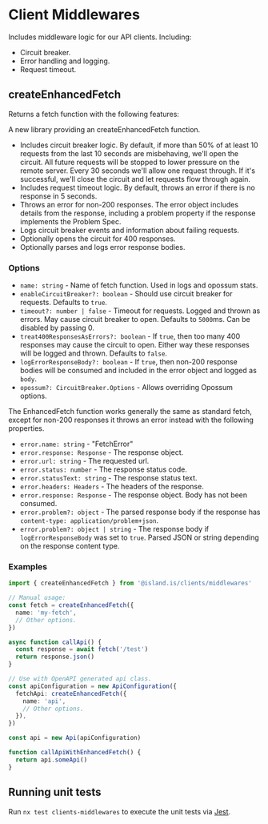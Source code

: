 # Client Middlewares

Includes middleware logic for our API clients. Including:

- Circuit breaker.
- Error handling and logging.
- Request timeout.

## createEnhancedFetch

Returns a fetch function with the following features:

A new library providing an createEnhancedFetch function.

- Includes circuit breaker logic. By default, if more than 50% of at least 10 requests from the last 10 seconds are misbehaving, we'll open the circuit. All future requests will be stopped to lower pressure on the remote server. Every 30 seconds we'll allow one request through. If it's successful, we'll close the circuit and let requests flow through again.
- Includes request timeout logic. By default, throws an error if there is no response in 5 seconds.
- Throws an error for non-200 responses. The error object includes details from the response, including a problem property if the response implements the Problem Spec.
- Logs circuit breaker events and information about failing requests.
- Optionally opens the circuit for 400 responses.
- Optionally parses and logs error response bodies.

### Options

- `name: string` - Name of fetch function. Used in logs and opossum stats.
- `enableCircuitBreaker?: boolean` - Should use circuit breaker for requests. Defaults to `true`.
- `timeout?: number | false` - Timeout for requests. Logged and thrown as errors. May cause circuit breaker to open. Defaults to `5000`ms. Can be disabled by passing 0.
- `treat400ResponsesAsErrors?: boolean` - If `true`, then too many 400 responses may cause the circuit to open. Either way these responses will be logged and thrown. Defaults to `false`.
- `logErrorResponseBody?: boolean` - If `true`, then non-200 response bodies will be consumed and included in the error object and logged as `body`.
- `opossum?: CircuitBreaker.Options` - Allows overriding Opossum options.

The EnhancedFetch function works generally the same as standard fetch, except for non-200 responses it throws an error instead with the following properties.

- `error.name: string` - "FetchError"
- `error.response: Response` - The response object.
- `error.url: string` - The requested url.
- `error.status: number` - The response status code.
- `error.statusText: string` - The response status text.
- `error.headers: Headers` - The headers of the response.
- `error.response: Response` - The response object. Body has not been consumed.
- `error.problem?: object` - The parsed response body if the response has `content-type: application/problem+json`.
- `error.problem?: object | string` - The response body if `logErrorResponseBody` was set to `true`. Parsed JSON or string depending on the response content type.

### Examples

```typescript
import { createEnhancedFetch } from '@island.is/clients/middlewares'

// Manual usage:
const fetch = createEnhancedFetch({
  name: 'my-fetch',
  // Other options.
})

async function callApi() {
  const response = await fetch('/test')
  return response.json()
}

// Use with OpenAPI generated api class.
const apiConfiguration = new ApiConfiguration({
  fetchApi: createEnhancedFetch({
    name: 'api',
    // Other options.
  }),
})

const api = new Api(apiConfiguration)

function callApiWithEnhancedFetch() {
  return api.someApi()
}
```

## Running unit tests

Run `nx test clients-middlewares` to execute the unit tests via [Jest](https://jestjs.io).
